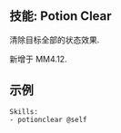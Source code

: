 技能: Potion Clear
--------------------------

清除目标全部的状态效果.

新增于 MM4.12.

示例
--------

    Skills:
    - potionclear @self


